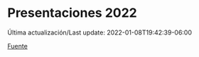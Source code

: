 # Presentaciones 2022

Última actualización/Last update: 2022-01-08T19:42:39-06:00

 [Fuente](https://www.gob.mx/salud/documentos/presentaciones-2022)
